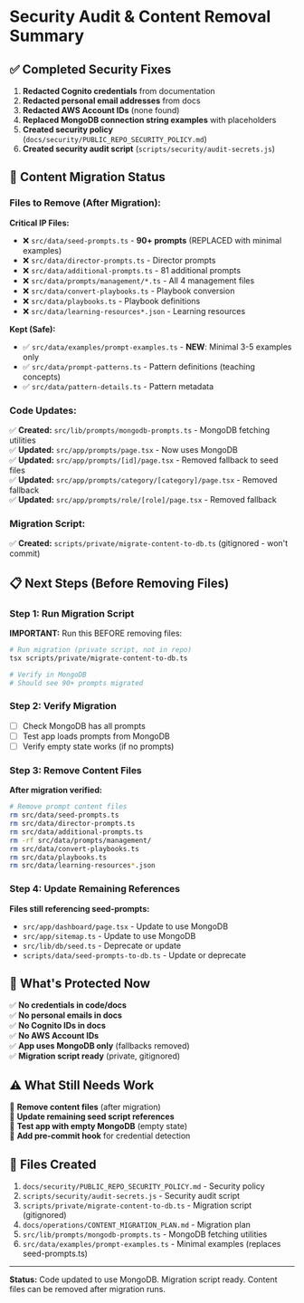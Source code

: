 # Security Audit & Content Removal Summary

## ✅ Completed Security Fixes

1. **Redacted Cognito credentials** from documentation
2. **Redacted personal email addresses** from docs
3. **Redacted AWS Account IDs** (none found)
4. **Replaced MongoDB connection string examples** with placeholders
5. **Created security policy** (`docs/security/PUBLIC_REPO_SECURITY_POLICY.md`)
6. **Created security audit script** (`scripts/security/audit-secrets.js`)

## 🔄 Content Migration Status

### Files to Remove (After Migration):

**Critical IP Files:**

- ❌ `src/data/seed-prompts.ts` - **90+ prompts** (REPLACED with minimal examples)
- ❌ `src/data/director-prompts.ts` - Director prompts
- ❌ `src/data/additional-prompts.ts` - 81 additional prompts
- ❌ `src/data/prompts/management/*.ts` - All 4 management files
- ❌ `src/data/convert-playbooks.ts` - Playbook conversion
- ❌ `src/data/playbooks.ts` - Playbook definitions
- ❌ `src/data/learning-resources*.json` - Learning resources

**Kept (Safe):**

- ✅ `src/data/examples/prompt-examples.ts` - **NEW**: Minimal 3-5 examples only
- ✅ `src/data/prompt-patterns.ts` - Pattern definitions (teaching concepts)
- ✅ `src/data/pattern-details.ts` - Pattern metadata

### Code Updates:

✅ **Created:** `src/lib/prompts/mongodb-prompts.ts` - MongoDB fetching utilities  
✅ **Updated:** `src/app/prompts/page.tsx` - Now uses MongoDB  
✅ **Updated:** `src/app/prompts/[id]/page.tsx` - Removed fallback to seed files  
✅ **Updated:** `src/app/prompts/category/[category]/page.tsx` - Removed fallback  
✅ **Updated:** `src/app/prompts/role/[role]/page.tsx` - Removed fallback

### Migration Script:

✅ **Created:** `scripts/private/migrate-content-to-db.ts` (gitignored - won't commit)

## 📋 Next Steps (Before Removing Files)

### Step 1: Run Migration Script

**IMPORTANT:** Run this BEFORE removing files:

```bash
# Run migration (private script, not in repo)
tsx scripts/private/migrate-content-to-db.ts

# Verify in MongoDB
# Should see 90+ prompts migrated
```

### Step 2: Verify Migration

- [ ] Check MongoDB has all prompts
- [ ] Test app loads prompts from MongoDB
- [ ] Verify empty state works (if no prompts)

### Step 3: Remove Content Files

**After migration verified:**

```bash
# Remove prompt content files
rm src/data/seed-prompts.ts
rm src/data/director-prompts.ts
rm src/data/additional-prompts.ts
rm -rf src/data/prompts/management/
rm src/data/convert-playbooks.ts
rm src/data/playbooks.ts
rm src/data/learning-resources*.json
```

### Step 4: Update Remaining References

**Files still referencing seed-prompts:**

- `src/app/dashboard/page.tsx` - Update to use MongoDB
- `src/app/sitemap.ts` - Update to use MongoDB
- `src/lib/db/seed.ts` - Deprecate or update
- `scripts/data/seed-prompts-to-db.ts` - Update or deprecate

## 🎯 What's Protected Now

✅ **No credentials in code/docs**  
✅ **No personal emails in docs**  
✅ **No Cognito IDs in docs**  
✅ **No AWS Account IDs**  
✅ **App uses MongoDB only** (fallbacks removed)  
✅ **Migration script ready** (private, gitignored)

## ⚠️ What Still Needs Work

🔄 **Remove content files** (after migration)  
🔄 **Update remaining seed script references**  
🔄 **Test app with empty MongoDB** (empty state)  
🔄 **Add pre-commit hook** for credential detection

## 📝 Files Created

1. `docs/security/PUBLIC_REPO_SECURITY_POLICY.md` - Security policy
2. `scripts/security/audit-secrets.js` - Security audit script
3. `scripts/private/migrate-content-to-db.ts` - Migration script (gitignored)
4. `docs/operations/CONTENT_MIGRATION_PLAN.md` - Migration plan
5. `src/lib/prompts/mongodb-prompts.ts` - MongoDB fetching utilities
6. `src/data/examples/prompt-examples.ts` - Minimal examples (replaces seed-prompts.ts)

---

**Status:** Code updated to use MongoDB. Migration script ready. Content files can be removed after migration runs.
